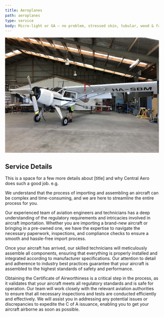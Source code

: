 ```yaml
---
title: Aeroplanes
path: aeroplanes
type: service
body: Micro-light or GA – no problem, stressed skin, tubular, wood & fabric, composite, no matter what type you own, Private or Air transport operations, we can help you. 
---
```


![Plane](./plane.jpg)
## Service Details

This is a space for a few more details about [title] and why Central Aero does such a good job. e.g.

We understand that the process of importing and assembling an aircraft can be complex and time-consuming, and we are here to streamline the entire process for you.

Our experienced team of aviation engineers and technicians has a deep understanding of the regulatory requirements and intricacies involved in aircraft importation. Whether you are importing a brand-new aircraft or bringing in a pre-owned one, we have the expertise to navigate the necessary paperwork, inspections, and compliance checks to ensure a smooth and hassle-free import process.

Once your aircraft has arrived, our skilled technicians will meticulously assemble all components, ensuring that everything is properly installed and integrated according to manufacturer specifications. Our attention to detail and adherence to industry best practices guarantee that your aircraft is assembled to the highest standards of safety and performance.

Obtaining the Certificate of Airworthiness is a critical step in the process, as it validates that your aircraft meets all regulatory standards and is safe for operation. Our team will work closely with the relevant aviation authorities to ensure that all necessary inspections and tests are conducted efficiently and effectively. We will assist you in addressing any potential issues or discrepancies to expedite the C of A issuance, enabling you to get your aircraft airborne as soon as possible.